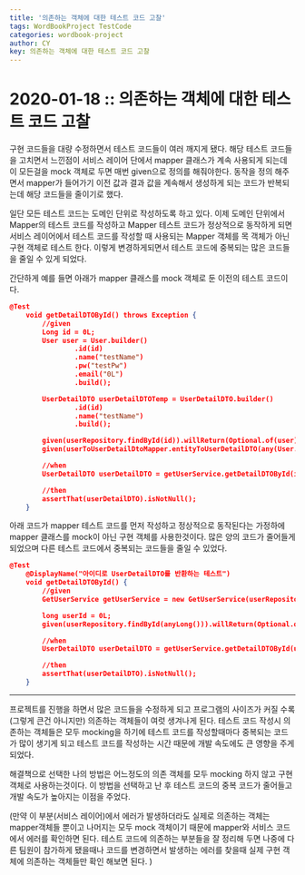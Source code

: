 ```yaml
---
title: '의존하는 객체에 대한 테스트 코드 고찰'
tags: WordBookProject TestCode
categories: wordbook-project
author: CY
key: 의존하는 객체에 대한 테스트 코드 고찰
---
```

# 2020-01-18 :: 의존하는 객체에 대한 테스트 코드 고찰

구현 코드들을 대량 수정하면서 테스트 코드들이 여러 깨지게 됐다. 해당 테스트 코드들을 고치면서 느낀점이 서비스 레이어 단에서 mapper 클래스가 계속 사용되게 되는데 이 모든걸을 mock 객체로 두면 매번 given으로 정의를 해줘야한다. 동작을 정의 해주면서 mapper가 들어가기 이전 값과 결과 값을 계속해서 생성하게 되는 코드가 반복되는데 해당 코드들을 줄이기로 했다. 

일단 모든 테스트 코드는 도메인 단위로 작성하도록 하고 있다. 이제 도메인 단위에서 Mapper의 테스트 코드를 작성하고 Mapper 테스트 코드가 정상적으로 동작하게 되면 서비스 레이어에서 테스트 코드를 작성할 때 사용되는 Mapper 객체를 목 객체가 아닌 구현 객체로 테스트 한다. 이렇게 변경하게되면서 테스트 코드에 중복되는 많은 코드들을  줄일 수 있게 되었다. 

간단하게 예를 들면 아래가 mapper 클래스를 mock 객체로 둔 이전의 테스트 코드이다.

```json
@Test
    void getDetailDTOById() throws Exception {
        //given
        Long id = 0L;
        User user = User.builder()
                .id(id)
                .name("testName")
                .pw("testPw")
                .email("0L")
                .build();

        UserDetailDTO userDetailDTOTemp = UserDetailDTO.builder()
                .id(id)
                .name("testName")
                .build();

        given(userRepository.findById(id)).willReturn(Optional.of(user));
        given(userToUserDetailDtoMapper.entityToUserDetailDTO(any(User.class))).willReturn(userDetailDTOTemp);

        //when
        UserDetailDTO userDetailDTO = getUserService.getDetailDTOById(id);

        //then
        assertThat(userDetailDTO).isNotNull();
    }
```

아래 코드가 mapper 테스트 코드를 먼저 작성하고 정상적으로 동작된다는 가정하에 mapper 클래스를 mock이 아닌 구현 객체를 사용한것이다. 많은 양의 코드가 줄어들게 되었으며  다른 테스트 코드에서 중복되는 코드들을 줄일 수 있었다.

```json
@Test
    @DisplayName("아이디로 UserDetailDTO를 반환하는 테스트")
    void getDetailDTOById() {
        //given
        GetUserService getUserService = new GetUserService(userRepository, userToUserDetailDtoMapper);

        long userId = 0L;
        given(userRepository.findById(anyLong())).willReturn(Optional.of(DomainFactory.createUser(userId)));

        //when
        UserDetailDTO userDetailDTO = getUserService.getDetailDTOById(userId);

        //then
        assertThat(userDetailDTO).isNotNull();
    }
```

---

프로젝트를 진행을 하면서 많은 코드들을 수정하게 되고 프로그램의 사이즈가 커질 수록(그렇게 큰건 아니지만) 의존하는 객체들이 여럿 생겨나게 된다. 테스트 코드 작성시 의존하는 객체들은 모두 mocking을 하기에 테스트 코드를 작성할때마다 중복되는 코드가 많이 생기게 되고 테스트 코드를 작성하는 시간 때문에 개발 속도에도 큰 영향을 주게 되었다. 

해결책으로 선택한 나의 방법은 어느정도의 의존 객체를 모두 mocking 하지 않고 구현 객체로 사용하는것이다. 이 방법을 선택하고 난 후 테스트 코드의 중복 코드가 줄어들고 개발 속도가 높아지는 이점을 주었다.

(만약 이 부분(서비스 레이어)에서 에러가 발생하더라도 실제로 의존하는 객체는 mapper객체들 뿐이고 나머지는 모두 mock 객체이기 때문에 mapper와 서비스 코드에서 에러를 확인하면 된다. 테스트 코드에 의존하는 부분들을 잘 정리해 두면 나중에 다른 팀원이 참가하게 됐을때나 코드를 변경하면서 발생하는 에러를 찾을때 실제 구현 객체에 의존하는 객체들만 확인 해보면 된다. )